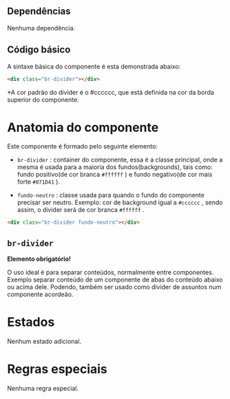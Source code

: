 ## Dependências

Nenhuma dependência.

## Código básico

A sintaxe básica do componente é esta demonstrada abaixo:

```html
<div class="br-divider"></div>
```

\*A cor padrão do divider é o #cccccc, que está definida na cor da borda superior do componente.

# Anatomia do componente

Este componente é formado pelo seguinte elemento:

-   `br-divider` : container do componente, essa é a classe principal, onde a mesma é usada para a maioria dos fundos(backgrounds), tais como: fundo positivo(de cor branca `#ffffff` ) e fundo negativo(de cor mais forte `#071D41` ).

-   `fundo-neutro` : classe usada para quando o fundo do componente precisar ser neutro. Exemplo: cor de background igual a `#cccccc` , sendo assim, o divider será de cor branca `#ffffff` .

```html
<div class="br-divider fundo-neutro"></div>
```

## `br-divider`

**Elemento obrigatório!**

O uso ideal é para separar conteúdos, normalmente entre componentes. Exemplo separar conteúdo de um componente de abas do conteúdo abaixo ou acima dele.
Podendo, também ser usado como divider de assuntos num componente acordeão.

# Estados

Nenhum estado adicional.

# Regras especiais

Nenhuma regra especial.
